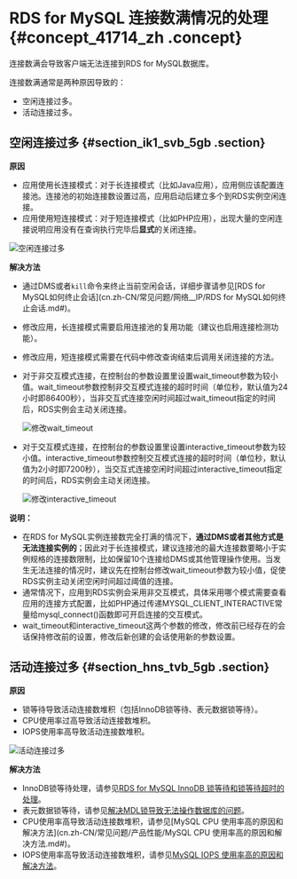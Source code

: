# RDS for MySQL 连接数满情况的处理 {#concept_41714_zh .concept}

连接数满会导致客户端无法连接到RDS for MySQL数据库。

连接数满通常是两种原因导致的：

-   空闲连接过多。
-   活动连接过多。

## 空闲连接过多 {#section_ik1_svb_5gb .section}

 **原因**

-   应用使用长连接模式：对于长连接模式（比如Java应用），应用侧应该配置连接池。连接池的初始连接数设置过高，应用启动后建立多个到RDS实例空闲连接。
-   应用使用短连接模式：对于短连接模式（比如PHP应用），出现大量的空闲连接说明应用没有在查询执行完毕后**显式**的关闭连接。

![空闲连接过多](http://static-aliyun-doc.oss-cn-hangzhou.aliyuncs.com/assets/img/8305/155012242838821_zh-CN.png)

 **解决方法**

-   通过DMS或者`kill`命令来终止当前空闲会话，详细步骤请参见[RDS for MySQL如何终止会话](cn.zh-CN/常见问题/网络__IP/RDS for MySQL如何终止会话.md#)。
-   修改应用，长连接模式需要启用连接池的复用功能（建议也启用连接检测功能）。
-   修改应用，短连接模式需要在代码中修改查询结束后调用关闭连接的方法。
-   对于非交互模式连接，在控制台的参数设置里设置wait\_timeout参数为较小值。wait\_timeout参数控制非交互模式连接的超时时间（单位秒，默认值为24小时即86400秒），当非交互式连接空闲时间超过wait\_timeout指定的时间后，RDS实例会主动关闭连接。

    ![修改wait_timeout](http://static-aliyun-doc.oss-cn-hangzhou.aliyuncs.com/assets/img/8305/155012242838822_zh-CN.png)

-   对于交互模式连接，在控制台的参数设置里设置interactive\_timeout参数为较小值。interactive\_timeout参数控制交互模式连接的超时时间（单位秒，默认值为2小时即7200秒），当交互式连接空闲时间超过interactive\_timeout指定的时间后，RDS实例会主动关闭连接。

    ![修改interactive_timeout](http://static-aliyun-doc.oss-cn-hangzhou.aliyuncs.com/assets/img/8305/155012242838823_zh-CN.png)


**说明：** 

-   在RDS for MySQL实例连接数完全打满的情况下，**通过DMS或者其他方式是无法连接实例的**；因此对于长连接模式，建议连接池的最大连接数要略小于实例规格的连接数限制，比如保留10个连接给DMS或其他管理操作使用。当发生无法连接的情况时，建议先在控制台修改wait\_timeout参数为较小值，促使RDS实例主动关闭空闲时间超过阈值的连接。
-   通常情况下，应用到RDS实例会采用非交互模式，具体采用哪个模式需要查看应用的连接方式配置，比如PHP通过传递MYSQL\_CLIENT\_INTERACTIVE常量给mysql\_connect\(\)函数即可开启连接的交互模式。
-   wait\_timeout和interactive\_timeout这两个参数的修改，修改前已经存在的会话保持修改前的设置，修改后新创建的会话使用新的参数设置。

## 活动连接过多 {#section_hns_tvb_5gb .section}

 **原因**

-   锁等待导致活动连接数堆积（包括InnoDB锁等待、表元数据锁等待）。
-   CPU使用率过高导致活动连接数堆积。
-   IOPS使用率高导致活动连接数堆积。

![活动连接过多](http://static-aliyun-doc.oss-cn-hangzhou.aliyuncs.com/assets/img/8305/155012242838824_zh-CN.png)

 **解决方法**

-   InnoDB锁等待处理，请参见[RDS for MySQL InnoDB 锁等待和锁等待超时的处理](https://help.aliyun.com/knowledge_detail/41705.html)。
-   表元数据锁等待，请参见[解决MDL锁导致无法操作数据库的问题](../../../../../cn.zh-CN/最佳实践/MySQL/解决MDL锁导致无法操作数据库的问题.md#)。
-   CPU使用率高导致活动连接数堆积，请参见[MySQL CPU 使用率高的原因和解决方法](cn.zh-CN/常见问题/产品性能/MySQL CPU 使用率高的原因和解决方法.md#)。
-   IOPS使用率高导致活动连接数堆积，请参见[MySQL IOPS 使用率高的原因和解决方法](https://help.aliyun.com/knowledge_detail/51807.html)。

